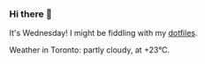 ### Hi there :wave:

It's Wednesday! I might be fiddling with my [dotfiles](https://github.com/bewuethr/dotfiles).

Weather in Toronto: partly cloudy, at +23°C.

